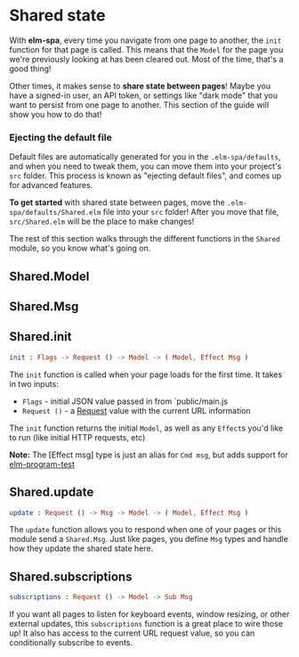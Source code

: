 # Shared state

With __elm-spa__, every time you navigate from one page to another, the `init` function for that page is called. This means that the `Model` for the page you we're previously looking at has been cleared out. Most of the time, that's a good thing!

Other times, it makes sense to __share state between pages__! Maybe you have a signed-in user, an API token, or settings like "dark mode" that you want to persist from one page to another. This section of the guide will show you how to do that!

### Ejecting the default file

Default files are automatically generated for you in the `.elm-spa/defaults`, and when you need to tweak them, you can move them into your project's `src` folder. This process is known as "ejecting default files", and comes up for advanced features.

__To get started__ with shared state between pages, move the `.elm-spa/defaults/Shared.elm` file into your `src` folder! After you move that file, `src/Shared.elm` will be the place to make changes!

The rest of this section walks through the different functions in the `Shared` module, so you know what's going on.


## Shared.Model

## Shared.Msg

## Shared.init

```elm
init : Flags -> Request () -> Model -> ( Model, Effect Msg )
```

The `init` function is called when your page loads for the first time. It takes in two inputs:

- `Flags` - initial JSON value passed in from `public/main.js
- `Request ()` - a [Request](/docs/request) value with the current URL information

The `init` function returns the initial `Model`, as well as any `Effect`s you'd like to run (like initial HTTP requests, etc)

__Note:__ The [Effect msg] type is just an alias for `Cmd msg`, but adds support for [elm-program-test]()

## Shared.update

```elm
update : Request () -> Msg -> Model -> ( Model, Effect Msg )
```

The `update` function allows you to respond when one of your pages or this module send a `Shared.Msg`. Just like pages, you define `Msg` types and handle how they update the shared state here.

## Shared.subscriptions

```elm
subscriptions : Request () -> Model -> Sub Msg
```

If you want all pages to listen for keyboard events, window resizing, or other external updates, this `subscriptions` function is a great place to wire those up! It also has access to the current URL request value, so you can conditionally subscribe to events.
